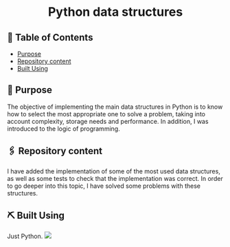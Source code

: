 <h1 align="center">Python data structures</h1>
 
## 📝 Table of Contents
- [Purpose](#purpose)
- [Repository content](#repository_content)
- [Built Using](#built_using)

## 🧐 Purpose <a name = "purpose"></a>
The objective of implementing the main data structures in Python is to know how to select the most appropriate one to solve a problem, taking into account complexity, storage needs and performance. In addition, I was introduced to the logic of programming.

## 🖇 Repository content <a name="repository_content"></a>
I have added the implementation of some of the most used data structures, as well as some tests to check that the implementation was correct. In order to go deeper into this topic, I have solved some problems with these structures.

## ⛏️ Built Using <a name = "built_using"></a>
Just Python.
[<img src="https://img.shields.io/badge/Python-306998?style=for-the-badge&logo=python&logoColor=FFD43B" />](https://www.python.org/)
